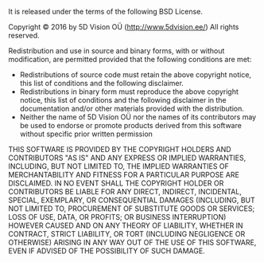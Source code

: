It is released under the terms of the following BSD License.

Copyright © 2016 by 5D Vision OÜ (http://www.5dvision.ee/)
All rights reserved.

Redistribution and use in source and binary forms, with or without
modification, are permitted provided that the following conditions
are met:

 * Redistributions of source code must retain the above copyright
   notice, this list of conditions and the following disclaimer.
 * Redistributions in binary form must reproduce the above copyright
   notice, this list of conditions and the following disclaimer in
   the documentation and/or other materials provided with the
   distribution.
 * Neither the name of 5D Vision OÜ nor the names of its 
   contributors may be used to endorse or promote products derived from 
   this software without specific prior written permission

THIS SOFTWARE IS PROVIDED BY THE COPYRIGHT HOLDERS AND CONTRIBUTORS "AS IS" 
AND ANY EXPRESS OR IMPLIED WARRANTIES, INCLUDING, BUT NOT LIMITED TO, THE 
IMPLIED WARRANTIES OF MERCHANTABILITY AND FITNESS FOR A PARTICULAR PURPOSE ARE DISCLAIMED. 
IN NO EVENT SHALL THE COPYRIGHT HOLDER OR CONTRIBUTORS BE LIABLE FOR ANY DIRECT, INDIRECT, 
INCIDENTAL, SPECIAL, EXEMPLARY, OR CONSEQUENTIAL DAMAGES (INCLUDING, BUT NOT LIMITED TO, 
PROCUREMENT OF SUBSTITUTE GOODS OR SERVICES; LOSS OF USE, DATA, OR PROFITS; OR BUSINESS 
INTERRUPTION) HOWEVER CAUSED AND ON ANY THEORY OF LIABILITY, WHETHER IN CONTRACT, STRICT 
LIABILITY, OR TORT (INCLUDING NEGLIGENCE OR OTHERWISE) ARISING IN ANY WAY OUT OF 
THE USE OF THIS SOFTWARE, EVEN IF ADVISED OF THE POSSIBILITY OF SUCH DAMAGE.